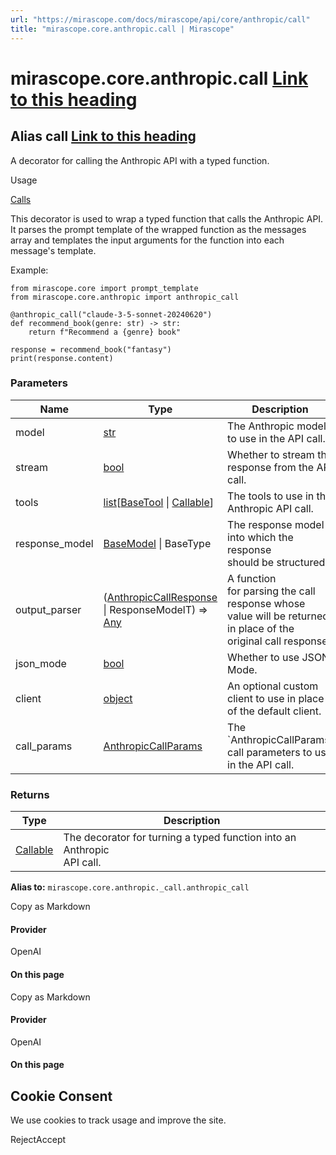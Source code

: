```yaml
---
url: "https://mirascope.com/docs/mirascope/api/core/anthropic/call"
title: "mirascope.core.anthropic.call | Mirascope"
---
```


# mirascope.core.anthropic.call [Link to this heading](https://mirascope.com/docs/mirascope/api/core/anthropic/call\#mirascope-core-anthropic-call)

## Alias call [Link to this heading](https://mirascope.com/docs/mirascope/api/core/anthropic/call\#call)

A decorator for calling the Anthropic API with a typed function.

Usage

[Calls](https://mirascope.com/docs/mirascope/learn/calls)

This decorator is used to wrap a typed function that calls the Anthropic API. It
parses the prompt template of the wrapped function as the messages array and templates
the input arguments for the function into each message's template.

Example:

```
from mirascope.core import prompt_template
from mirascope.core.anthropic import anthropic_call

@anthropic_call("claude-3-5-sonnet-20240620")
def recommend_book(genre: str) -> str:
    return f"Recommend a {genre} book"

response = recommend_book("fantasy")
print(response.content)
```

### Parameters

| Name | Type | Description |
| --- | --- | --- |
| model | [str](https://docs.python.org/3/library/stdtypes.html#str) | The Anthropic model to use in the API call. |
| stream | [bool](https://docs.python.org/3/library/functions.html#bool) | Whether to stream the response from the API call. |
| tools | [list](https://docs.python.org/3/library/stdtypes.html#list)\[[BaseTool](https://mirascope.com/docs/mirascope/api/core/base/tool#basetool) \| [Callable](https://docs.python.org/3/library/typing.html#typing.Callable)\] | The tools to use in the Anthropic API call. |
| response\_model | [BaseModel](https://docs.pydantic.dev/latest/api/base_model/) \| BaseType | The response model into which the response<br>should be structured. |
| output\_parser | ([AnthropicCallResponse](https://mirascope.com/docs/mirascope/api/core/anthropic/call_response#anthropiccallresponse) \| ResponseModelT) =\> [Any](https://docs.python.org/3/library/typing.html#typing.Any) | A function<br>for parsing the call response whose value will be returned in place of the<br>original call response. |
| json\_mode | [bool](https://docs.python.org/3/library/functions.html#bool) | Whether to use JSON Mode. |
| client | [object](https://docs.python.org/3/library/functions.html#object) | An optional custom client to use in place of the default client. |
| call\_params | [AnthropicCallParams](https://mirascope.com/docs/mirascope/api/core/anthropic/call_params#anthropiccallparams) | The \`AnthropicCallParams\` call parameters to use<br>in the API call. |

### Returns

| Type | Description |
| --- | --- |
| [Callable](https://docs.python.org/3/library/typing.html#typing.Callable) | The decorator for turning a typed function into an Anthropic<br>API call. |

**Alias to:** `mirascope.core.anthropic._call.anthropic_call`

Copy as Markdown

#### Provider

OpenAI

#### On this page

Copy as Markdown

#### Provider

OpenAI

#### On this page

## Cookie Consent

We use cookies to track usage and improve the site.

RejectAccept